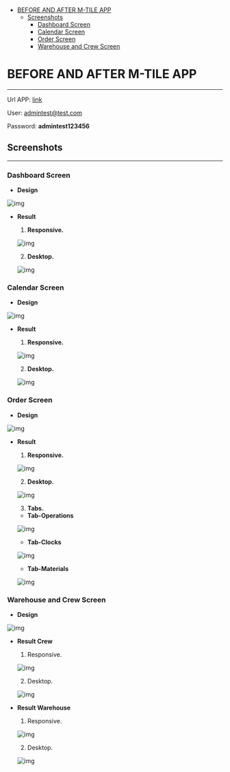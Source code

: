 - [BEFORE AND AFTER M-TILE APP](#before-and-after-m-tile-app)
  - [Screenshots](#screenshots)
    - [Dashboard Screen](#dashboard-screen)
    - [Calendar Screen](#calendar-screen)
    - [Order Screen](#order-screen)
    - [Warehouse and Crew Screen](#warehouse-and-crew-screen)

# BEFORE AND AFTER M-TILE APP
___
Url APP: [link](http://francisco-rodriguez.site:8088/)

User: admintest@test.com

Password: **admintest123456**

## Screenshots
___

### Dashboard Screen

- **Design**
  
![img](./dashboard_screen/dashboard_design.jpg)

- **Result**
  
  1. **Responsive.**
   
   ![img](./dashboard_screen/dashboard_responsive.png)
   
  2. **Desktop.**
   
   ![img](./dashboard_screen/dashboard_screen.png)

### Calendar Screen

- **Design**
  
![img](./calendar_screen/calendar_screen_design.jpg)

- **Result**
  
  1. **Responsive.**
   
   ![img](./calendar_screen/calendar_screen_responsive.png)
   
  2. **Desktop.**
   
   ![img](./calendar_screen/calendar_screen.png)


### Order Screen

- **Design**
  
![img](./order_screen/order_screen_design.jpg)

- **Result**
  
  1. **Responsive.**
   
   ![img](./order_screen/order_screen_responsive.png)
   
  2. **Desktop.**

   ![img](./order_screen/order_screen.png)

  3. **Tabs.**
   
    - **Tab-Operations**
  
   ![img](./order_screen/tab_operations.png)

    - **Tab-Clocks**
  
   ![img](./order_screen/tab_clocks.png)

    - **Tab-Materials**

   ![img](./order_screen/tab_materials.png)

### Warehouse and Crew Screen

- **Design**
  
![img](./warehouse_crew_screens/warehouse_crew_design.jpg)

- **Result Crew**
  
  1. Responsive.
   
   ![img](./warehouse_crew_screens/crew_responsive.png)
   
  2. Desktop.
   
   ![img](./warehouse_crew_screens/crew_screen.png)

- **Result Warehouse**
  
  1. Responsive.
   
   ![img](./warehouse_crew_screens/warehouse_responsive.png)
   
  2. Desktop.
   
   ![img](./warehouse_crew_screens/warehouse_screen.png)




